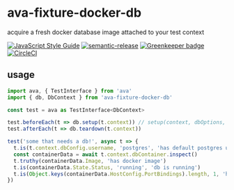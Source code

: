 # ava-fixture-docker-db

acquire a fresh docker database image attached to your test context

[![JavaScript Style Guide](https://img.shields.io/badge/code_style-standard-brightgreen.svg)](https://standardjs.com) [![semantic-release](https://img.shields.io/badge/%20%20%F0%9F%93%A6%F0%9F%9A%80-semantic--release-e10079.svg)](https://github.com/semantic-release/semantic-release) [![Greenkeeper badge](https://badges.greenkeeper.io/cdaringe/postgraphile-upsert.svg)](https://greenkeeper.io/) [![CircleCI](https://circleci.com/gh/cdaringe/ava-fixture-docker-db.svg?style=svg)](https://circleci.com/gh/cdaringe/ava-fixture-docker-db)

## usage

```ts
import ava, { TestInterface } from 'ava'
import { db, DbContext } from 'ava-fixture-docker-db'

const test = ava as TestInterface<DbContext>

test.beforeEach(t => db.setup(t.context)) // setup(context, dbOptions, dockerodeOptions)
test.afterEach(t => db.teardown(t.context))

test('some that needs a db!', async t => {
  t.is(t.context.dbConfig.username, 'postgres', 'has default postgres user')
  const containerData = await t.context.dbContainer.inspect()
  t.truthy(containerData.Image, 'has docker image')
  t.is(containerData.State.Status, 'running', 'db is running')
  t.is(Object.keys(containerData.HostConfig.PortBindings).length, 1, 'has host port exposed')
})
```


